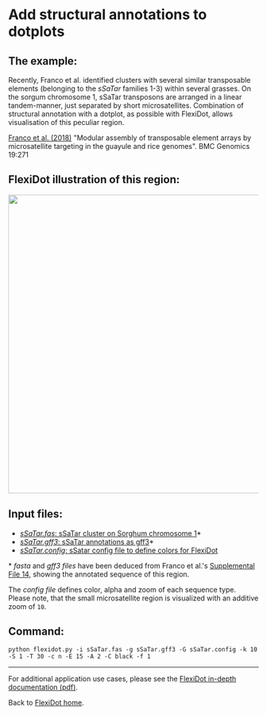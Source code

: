 # Add structural annotations to dotplots

## The example:
Recently, Franco et al. identified clusters with several similar transposable elements (belonging to the *sSaTar* families 1-3) within several grasses. On the sorgum chromosome 1, sSaTar transposons are arranged in a linear tandem-manner, just separated by short microsatellites.
Combination of structural annotation with a dotplot, as possible with FlexiDot, allows visualisation of this peculiar region.

[Franco et al. (2018)](https://bmcgenomics.biomedcentral.com/articles/10.1186/s12864-018-4653-6) "Modular assembly of transposable element arrays by microsatellite targeting in the guayule and rice genomes". BMC Genomics 19:271

## FlexiDot illustration of this region:
<img src="https://github.com/molbio-dresden/flexidot/blob/master/test-data/sSaTar_example/sSaTar_cluster_flexi_300b.png" width="600">


## Input files:

- [*sSaTar.fas*: sSaTar cluster on Sorghum chromosome 1](https://github.com/molbio-dresden/flexidot/blob/master/test-data/sSaTar_example/sSaTar.fas)*
- [*sSaTar.gff3*: sSaTar annotations as gff3](https://github.com/molbio-dresden/flexidot/blob/master/test-data/sSaTar_example/sSaTar.gff3)*
- [*sSaTar.config*: sSatar config file to define colors for FlexiDot](https://github.com/molbio-dresden/flexidot/blob/master/test-data/sSaTar_example/sSaTar.config)

\* *fasta* and *gff3 files* have been deduced from Franco et al.'s [Supplemental File 14](https://static-content.springer.com/esm/art%3A10.1186%2Fs12864-018-4653-6/MediaObjects/12864_2018_4653_MOESM14_ESM.pdf), showing the annotated sequence of this region.

The *config file* defines color, alpha and zoom of each sequence type. Please note, that the small microsatellite region is visualized with an additive zoom of `10`.

## Command:

```
python flexidot.py -i sSaTar.fas -g sSaTar.gff3 -G sSaTar.config -k 10 -S 1 -T 30 -c n -E 15 -A 2 -C black -f 1
```

---

For additional application use cases, please see the [FlexiDot in-depth documentation (pdf)](https://github.com/molbio-dresden/flexidot/blob/master/documentation/SupplementaryData.pdf).

Back to [FlexiDot home](https://github.com/molbio-dresden/flexidot).
